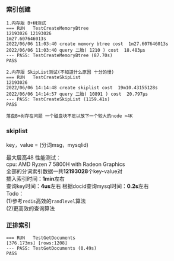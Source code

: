 ### 索引创建
    1.内存版 B+树测试
    === RUN   TestCreateMemoryBtree
	12193026 12193026
	1m27.607646013s
	2022/06/06 11:03:40 create memory btree cost  1m27.607646013s
	2022/06/06 11:03:40 query 二胎( 1210 ) cost  18.483µs
	--- PASS: TestCreateMemoryBtree (87.70s)
	PASS

    2.内存版 SkipList测试(不知道什么原因 十分的慢)
    === RUN   TestCreateSkipList
	12193026
	2022/06/06 14:14:48 create skiplist cost  19m10.43155128s
	2022/06/06 14:14:57 query 二胎( 10891 ) cost  20.797µs
	--- PASS: TestCreateSkipList (1159.41s)
	PASS

    落盘B+树存在问题 一个磁盘块不足以放下一个较大的node >4K

### skiplist
key，value = (分词msg，mysqlid)

最大层高48
性能测试：   
cpu: AMD Ryzen 7 5800H with Radeon Graphics   
全部的分词索引数据一共**12193028**个key-value对   
插入索引时间：**1min**左右   
查询key时间：**4us**左右
根据docid查询mysql时间：**0.2s**左右   
Todo：   
(1)参考`redis`高效的`randlevel`算法   
(2)更高效的查询算法   

### 正排索引
	=== RUN   TestGetDocuments
	[376.173ms] [rows:1208]
	--- PASS: TestGetDocuments (0.49s)
	PASS